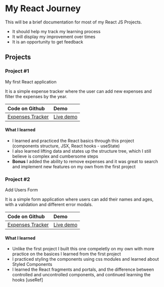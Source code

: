 # My React Journey

This will be a brief documentation for most of my React JS Projects.

- It should help my track my learning process
- It will display my improvement over times
- It is an opportunity to get feedback

## Projects

### Project #1

My first React application

It is a simple expense tracker where the user can add new expenses and filter the expenses by the year.

| Code on Github                                                  | Demo                                                    |
| :-------------------------------------------------------------- | :------------------------------------------------------ |
| [Expenses Tracker](https://github.com/abdo-kotb/my-react-journey/tree/main/expenses-tracker) | [Live demo](https://react-expensestracker.netlify.app/) |

#### What I learned

- I learned and practiced the React basics through this project (components structure, JSX, React hooks - useState)
- I also learned lifting data and states up the structure tree, which I still believe is complex and cumbersome steps
- **Bonus** I added the ability to remove expenses and it was great to search and implement new features on my own from the first project

### Project #2

Add Users Form

It is a simple form application where users can add their names and ages, with a validation and different error modals.

| Code on Github                                                  | Demo                                                    |
| :-------------------------------------------------------------- | :------------------------------------------------------ |
| [Expenses Tracker](https://github.com/abdo-kotb/my-react-journey/tree/main/add-users) | [Live demo](https://addusers-react.netlify.app) |

#### What I learned

- Unlike the first project I built this one compeletly on my own with more practice on the basices I learned from the first project
- I practiced styling the components using css modules and learned about Styled Components
- I learned the React fragments and portals, and the difference between controlled and uncontrolled components, and continued learning the hooks [useRef]
